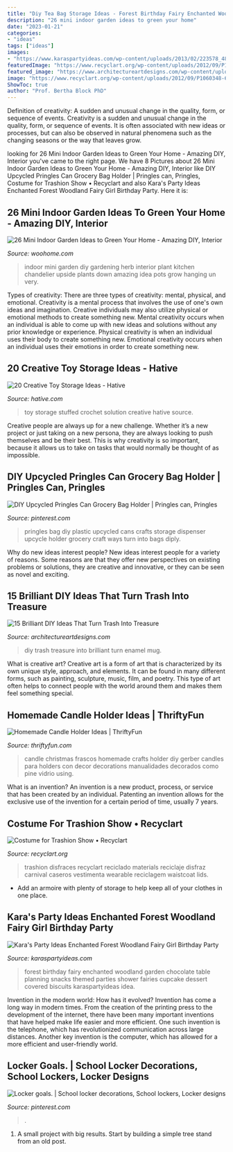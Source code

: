 ```yaml
---
title: "Diy Tea Bag Storage Ideas - Forest Birthday Fairy Enchanted Woodland Garden Chocolate Table Planning Snacks Themed Parties Shower Fairies Cupcake Dessert Covered Biscuits Karaspartyideas Idea"
description: "26 mini indoor garden ideas to green your home"
date: "2023-01-21"
categories:
- "ideas"
tags: ["ideas"]
images:
- "https://www.karaspartyideas.com/wp-content/uploads/2013/02/223578_482890555103704_436296639_n_600x900.jpg"
featuredImage: "https://www.recyclart.org/wp-content/uploads/2012/09/P1060348-600x800.jpg"
featured_image: "https://www.architectureartdesigns.com/wp-content/uploads/2016/10/15-Brilliant-DIY-Ideas-That-Turn-Trash-Into-Treasure-14.jpg"
image: "https://www.recyclart.org/wp-content/uploads/2012/09/P1060348-600x800.jpg"
ShowToc: true
author: "Prof. Bertha Block PhD"
---
```



Definition of creativity: A sudden and unusual change in the quality, form, or sequence of events.
Creativity is a sudden and unusual change in the quality, form, or sequence of events. It is often associated with new ideas or processes, but can also be observed in natural phenomena such as the changing seasons or the way that leaves grow.

	

		
looking for 26 Mini Indoor Garden Ideas to Green Your Home - Amazing DIY, Interior you've came to the right page. We have 8 Pictures about 26 Mini Indoor Garden Ideas to Green Your Home - Amazing DIY, Interior like DIY Upcycled Pringles Can Grocery Bag Holder | Pringles can, Pringles, Costume for Trashion Show • Recyclart and also Kara&#039;s Party Ideas Enchanted Forest Woodland Fairy Girl Birthday Party. Here it is:
		
    
## 26 Mini Indoor Garden Ideas To Green Your Home - Amazing DIY, Interior

<img loading=lazy src="http://www.woohome.com/wp-content/uploads/2014/03/Mini-Indoor-Gardening-26.jpg" onerror="this.onerror=null;this.src='https://tse1.mm.bing.net/th?id=OIP.w-B-pDD9y9qYrcVnrGWyiQHaTA&amp;pid=15.1';" alt="26 Mini Indoor Garden Ideas to Green Your Home - Amazing DIY, Interior">

_Source: woohome.com_

>indoor mini garden diy gardening herb interior plant kitchen chandelier upside plants down amazing idea pots grow hanging un very. 

	

Types of creativity: There are three types of creativity: mental, physical, and emotional.
Creativity is a mental process that involves the use of one's own ideas and imagination. Creative individuals may also utilize physical or emotional methods to create something new. Mental creativity occurs when an individual is able to come up with new ideas and solutions without any prior knowledge or experience. Physical creativity is when an individual uses their body to create something new. Emotional creativity occurs when an individual uses their emotions in order to create something new.

    
## 20 Creative Toy Storage Ideas - Hative

<img loading=lazy src="https://hative.com/wp-content/uploads/2014/11/toy-storage-ideas/20-crochet-stuffed-toy-solution.jpg" onerror="this.onerror=null;this.src='https://tse2.mm.bing.net/th?id=OIP.s2EL1LKfhQqGdq-P0OatqwHaLH&amp;pid=15.1';" alt="20 Creative Toy Storage Ideas - Hative">

_Source: hative.com_

>toy storage stuffed crochet solution creative hative source. 

	

Creative people are always up for a new challenge. Whether it’s a new project or just taking on a new persona, they are always looking to push themselves and be their best. This is why creativity is so important, because it allows us to take on tasks that would normally be thought of as impossible.

    
## DIY Upcycled Pringles Can Grocery Bag Holder | Pringles Can, Pringles

<img loading=lazy src="https://i.pinimg.com/736x/c3/3c/70/c33c70d5bf7a725366f83b9b6cfb1bc5.jpg" onerror="this.onerror=null;this.src='https://tse3.mm.bing.net/th?id=OIP.VbMZmNFwQkqlEMmhDcAYcQAAAA&amp;pid=15.1';" alt="DIY Upcycled Pringles Can Grocery Bag Holder | Pringles can, Pringles">

_Source: pinterest.com_

>pringles bag diy plastic upcycled cans crafts storage dispenser upcycle holder grocery craft ways turn into bags diply. 

	

Why do new ideas interest people?
New ideas interest people for a variety of reasons. Some reasons are that they offer new perspectives on existing problems or solutions, they are creative and innovative, or they can be seen as novel and exciting.

    
## 15 Brilliant DIY Ideas That Turn Trash Into Treasure

<img loading=lazy src="https://www.architectureartdesigns.com/wp-content/uploads/2016/10/15-Brilliant-DIY-Ideas-That-Turn-Trash-Into-Treasure-14.jpg" onerror="this.onerror=null;this.src='https://tse3.mm.bing.net/th?id=OIP.PoO8EgxxYMBz2pr4PX9EeAHaPn&amp;pid=15.1';" alt="15 Brilliant DIY Ideas That Turn Trash Into Treasure">

_Source: architectureartdesigns.com_

>diy trash treasure into brilliant turn enamel mug. 

	

What is creative art?
Creative art is a form of art that is characterized by its own unique style, approach, and elements. It can be found in many different forms, such as painting, sculpture, music, film, and poetry. This type of art often helps to connect people with the world around them and makes them feel something special.

    
## Homemade Candle Holder Ideas | ThriftyFun

<img loading=lazy src="https://img.thrfun.com/img/084/024/homemade_candle_holder_l1.jpg" onerror="this.onerror=null;this.src='https://tse1.mm.bing.net/th?id=OIP.oSy1_AG0kDM7EgYZonwYcwHaLW&amp;pid=15.1';" alt="Homemade Candle Holder Ideas | ThriftyFun">

_Source: thriftyfun.com_

>candle christmas frascos homemade crafts holder diy gerber candles para holders con decor decorations manualidades decorados como pine vidrio using. 

	

What is an invention?
An invention is a new product, process, or service that has been created by an individual. Patenting an invention allows for the exclusive use of the invention for a certain period of time, usually 7 years.

    
## Costume For Trashion Show • Recyclart

<img loading=lazy src="https://www.recyclart.org/wp-content/uploads/2012/09/P1060348-600x800.jpg" onerror="this.onerror=null;this.src='https://tse1.mm.bing.net/th?id=OIP.UuI6f5D7NYFGPOW6lh4vCgHaJ4&amp;pid=15.1';" alt="Costume for Trashion Show • Recyclart">

_Source: recyclart.org_

>trashion disfraces recyclart reciclado materials reciclaje disfraz carnival caseros vestimenta wearable reciclagem waistcoat lids. 

	

- Add an armoire with plenty of storage to help keep all of your clothes in one place.

    
## Kara&#039;s Party Ideas Enchanted Forest Woodland Fairy Girl Birthday Party

<img loading=lazy src="https://www.karaspartyideas.com/wp-content/uploads/2013/02/223578_482890555103704_436296639_n_600x900.jpg" onerror="this.onerror=null;this.src='https://tse4.mm.bing.net/th?id=OIP.1AR40-RmPQg3JqAV9d6KXgHaLH&amp;pid=15.1';" alt="Kara&#039;s Party Ideas Enchanted Forest Woodland Fairy Girl Birthday Party">

_Source: karaspartyideas.com_

>forest birthday fairy enchanted woodland garden chocolate table planning snacks themed parties shower fairies cupcake dessert covered biscuits karaspartyideas idea. 

	

Invention in the modern world: How has it evolved?
Invention has come a long way in modern times. From the creation of the printing press to the development of the internet, there have been many important inventions that have helped make life easier and more efficient. One such invention is the telephone, which has revolutionized communication across large distances. Another key invention is the computer, which has allowed for a more efficient and user-friendly world.

    
## Locker Goals. | School Locker Decorations, School Lockers, Locker Designs

<img loading=lazy src="https://i.pinimg.com/736x/55/11/fc/5511fc202b2f050a507da274bf57a167.jpg" onerror="this.onerror=null;this.src='https://tse2.mm.bing.net/th?id=OIP.RtOValhMc4oyy1MehlfRawHaJD&amp;pid=15.1';" alt="Locker goals. | School locker decorations, School lockers, Locker designs">

_Source: pinterest.com_

>. 

	

1. A small project with big results. Start by building a simple tree stand from an old post.


